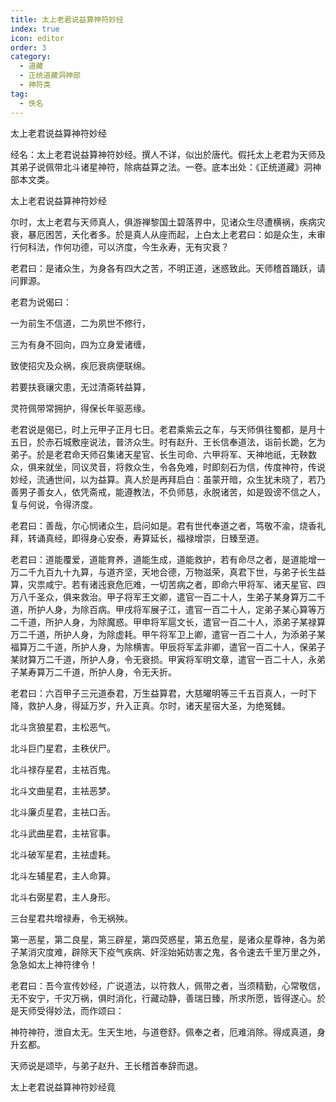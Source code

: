 ```yaml
---
title: 太上老君说益算神符妙经
index: true
icon: editor
order: 3
category:
  - 道藏
  - 正统道藏洞神部
  - 神符类
tag:
  - 佚名
---
```


太上老君说益算神符妙经  

经名：太上老君说益算神符妙经。撰人不详，似出於唐代。假托太上老君为天师及其弟子说佩带北斗诸星神符，除病益算之法。一卷。底本出处：《正统道藏》洞神部本文类。  

太上老君说益算神符妙经  

尔时，太上老君与天师真人，俱游禅黎国土碧落界中，见诸众生尽遭横祸，疾病灾衰，暴厄困苦，夭化者多。於是真人从座而起，上白太上老君曰：如是众生，未审行何科法，作何功德，可以济度，今生永寿，无有灾衰？  

老君曰：是诸众生，为身各有四大之苦，不明正道，迷惑致此。天师稽首踊跃，请问罪源。  

老君为说偈曰：  

一为前生不信道，二为夙世不修行，  

三为有身不回向，四为立身爱诸缠，  

致使招灾及众祸，疾厄衰病便联绵。  

若要扶衰禳灾患，无过清斋转益算，  

灵符佩带常拥护，得保长年驱恶缘。  

老君说是偈已，时上元甲子正月七日。老君乘紫云之车，与天师俱往蜀都，是月十五日，於赤石城敷座说法，普济众生。时有赵升、王长信奉道法，诣前长跪，乞为弟子。於是老君命天师召集诸天星官、长生司命、六甲将军、天神地祇，无鞅数众，俱来就坐，同议灵音，将救众生，令各免难，时即刻石为信，传度神符，传说妙经，流通世间，以为益算。真人於是再拜启白：虽蒙开暗，众生犹未晓了，若乃善男子善女人，依凭斋戒，能遵教法，不负师慈，永脱诸苦，如是毁谤不信之人，复与何说，令得济度。  

老君曰：善哉，尔心悯诸众生，启问如是。君有世代奉道之者，笃敬不渝，烧香礼拜，转诵真经，即得身心安泰，寿算延长，福禄增崇，日臻至道。  

老君曰：道能覆爱，道能育养，道能生成，道能救护，若有命尽之者，是道能增一万二千九百九十九算，与道齐坚，天地合德，万物滋荣，真君下世，与弟子长生益算，灾祟咸宁。若有诸迍衰危厄难，一切苦病之者，即命六甲将军、诸天星官、四万八千圣众，俱来救治。甲子将军王文卿，遣官一百二十人，生弟子某身算万二千道，所护人身，为除百病。甲戌将军展子江，遣官一百二十人，定弟子某心算等万二千道，所护人身，为除魔惑。甲申将军扈文长，遣官一百二十人，添弟子某禄算万二千道，所护人身，为除虚耗。甲午将军卫上卿，遣官一百二十人，为添弟子某福算万二千道，所护人身，为除横害。甲辰将军孟非卿，遣官一百二十人，保弟子某财算万二千道，所护人身，令无衰损。甲寅将军明文章，遣官一百二十人，永弟子某寿算万二千道，所护人身，令无夭折。  

老君曰：六百甲子三元道泰君，万生益算君，大慈曜明等三千五百真人，一时下降，救护人身，得延万岁，升入正真。尔时，诸天星宿大圣，为绝冤雠。  

北斗贪狼星君，主松恶气。  

北斗巨门星君，主秩伏尸。  

北斗禄存星君，主袪百鬼。  

北斗文曲星君，主袪恶梦。  

北斗廉贞星君，主袪口舌。  

北斗武曲星君，主袪官事。  

北斗破军星君，主袪虚耗。  

北斗左辅星君，主人命算。  

北斗右弼星君，主人身形。  

三台星君共增禄寿，令无祸殃。  

第一恶星，第二良星，第三辟星，第四荧惑星，第五危星，是诸众星尊神，各为弟子某消灾度难，辟除天下疫气疾病、奸淫始妬妨害之鬼，各令速去千里万里之外，急急如太上神符律令！  

老君曰：吾今宣传妙经，广说道法，以符救人，佩带之者，当须精勤，心常敬信，无不安宁，千灾万祸，俱时消化，行藏动静，善瑞日臻，所求所愿，皆得遂心。於是天师受得妙法，而作颂曰：  

神符神符，泄自太无。生天生地，与道卷舒。佩奉之者，厄难消除。得成真道，身升玄都。  

天师说是颂毕，与弟子赵升、王长稽首奉辞而退。  

太上老君说益算神符妙经竟  
